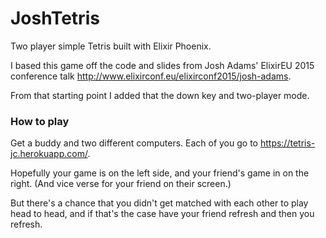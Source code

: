 # JoshTetris

Two player simple Tetris built with Elixir Phoenix.

I based this game off the code and slides from Josh Adams' ElixirEU 2015 conference talk http://www.elixirconf.eu/elixirconf2015/josh-adams.

From that starting point I added that the down key and two-player mode.

### How to play

Get a buddy and two different computers.  Each of you go to https://tetris-jc.herokuapp.com/.  

Hopefully your game is on the left side, and your friend's game in on the right.  (And vice verse for your friend on their screen.)

But there's a chance that you didn't get matched with each other to play head to head, and if that's the case have your friend refresh and then you refresh.